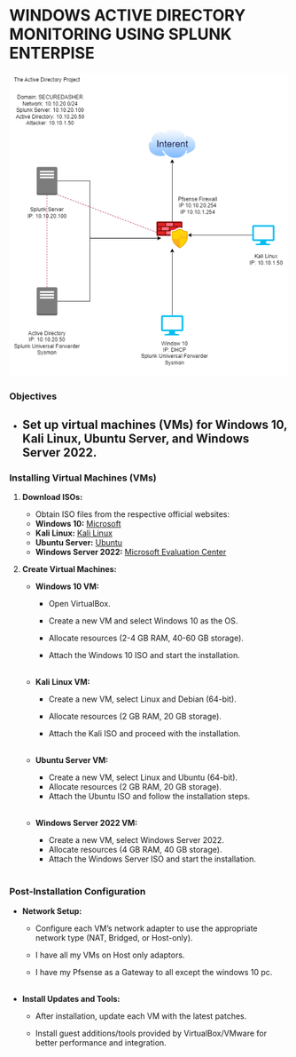 # WINDOWS ACTIVE DIRECTORY MONITORING USING SPLUNK ENTERPISE


![image](/assets/images/image1.png)

### Objectives
- ## Set up virtual machines (VMs) for Windows 10, Kali Linux, Ubuntu Server, and Windows Server 2022.

### Installing Virtual Machines (VMs)
1. **Download ISOs:**
     - Obtain ISO files from the respective official websites:
     - **Windows 10:** [Microsoft](https://www.microsoft.com/en-us/software-download/windows10ISO)
     - **Kali Linux:** [Kali Linux](https://www.kali.org/get-kali/)
     - **Ubuntu Server:** [Ubuntu](https://ubuntu.com/download/server)
     - **Windows Server 2022:** [Microsoft Evaluation Center](https://www.microsoft.com/en-us/evalcenter/evaluate-windows-server-2022)

2. **Create Virtual Machines:**
   - **Windows 10 VM:**
     - Open VirtualBox.
     - Create a new VM and select Windows 10 as the OS.

     - Allocate resources (2-4 GB RAM, 40-60 GB storage).

     - Attach the Windows 10 ISO and start the installation.<br><br>

   - **Kali Linux VM:**

     - Create a new VM, select Linux and Debian (64-bit).

     - Allocate resources (2 GB RAM, 20 GB storage).

     - Attach the Kali ISO and proceed with the installation.<br><br>
     
   - **Ubuntu Server VM:**

     - Create a new VM, select Linux and Ubuntu (64-bit).
     - Allocate resources (2 GB RAM, 20 GB storage).
     - Attach the Ubuntu ISO and follow the installation steps.<br><br>
   - **Windows Server 2022 VM:**
     - Create a new VM, select Windows Server 2022.
     - Allocate resources (4 GB RAM, 40 GB storage).
     - Attach the Windows Server ISO and start the installation.<br><br>

### Post-Installation Configuration

- **Network Setup:**

  - Configure each VM’s network adapter to use the appropriate network type (NAT, Bridged, or Host-only).

  - I have all my VMs on Host only adaptors.

  - I have my Pfsense as a Gateway to all except the windows 10 pc.<br><br>

- **Install Updates and Tools:**

  - After installation, update each VM with the latest patches.

  - Install guest additions/tools provided by VirtualBox/VMware for better performance and integration.
